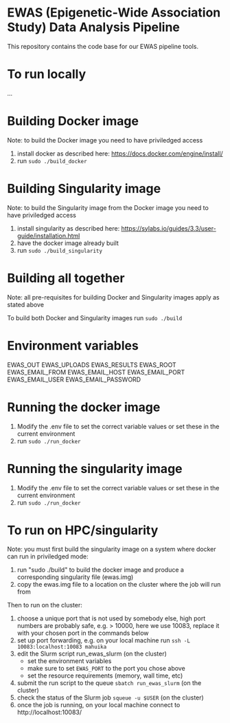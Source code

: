 # EWAS (Epigenetic-Wide Association Study)  Data Analysis Pipeline

This repository contains the code base for our EWAS pipeline tools.

# To run locally

...

# Building Docker image

Note: to build the Docker image you need to have priviledged access

1. install docker as described here: https://docs.docker.com/engine/install/ 
2. run `sudo ./build_docker`

# Building Singularity image

Note: to build the Singularity image from the Docker image you need to have priviledged access

1. install singularity as described here: https://sylabs.io/guides/3.3/user-guide/installation.html
2. have the docker image already built
3. run `sudo ./build_singularity`

# Building all together

Note: all pre-requisites for building Docker and Singularity images apply as stated above

To build both Docker and Singularity images run `sudo ./build`

# Environment variables

EWAS_OUT
EWAS_UPLOADS
EWAS_RESULTS
EWAS_ROOT
EWAS_EMAIL_FROM 
EWAS_EMAIL_HOST
EWAS_EMAIL_PORT
EWAS_EMAIL_USER
EWAS_EMAIL_PASSWORD

# Running the docker image

1. Modify the .env file to set the correct variable values or set these in the current environment
2. run `sudo ./run_docker`

# Running the singularity image

1. Modify the .env file to set the correct variable values or set these in the current environment
2. run `sudo ./run_docker`

# To run on HPC/singularity

Note: you must first build the singularity image on a system where docker can run in priviledged mode:

1. run "sudo ./build" to build the docker image and produce a corresponding singularity file (ewas.img) 
2. copy the ewas.img file to a location on the cluster where the job will run from

Then to run on the cluster:

1. choose a unique port that is not used by somebody else, high port numbers are probably safe,
   e.g. > 10000, here we use 10083, replace it with your chosen port in the commands below
2. set up port forwarding, e.g. on your local machine run `ssh -L 10083:localhost:10083 mahuika`
3. edit the Slurm script run_ewas_slurm (on the cluster)
   * set the environment variables
   * make sure to set `EWAS_PORT` to the port you chose above
   * set the resource requirements (memory, wall time, etc)
3. submit the run script to the queue `sbatch run_ewas_slurm` (on the cluster)
4. check the status of the Slurm job `squeue -u $USER` (on the cluster)
5. once the job is running, on your local machine connect to http://localhost:10083/

